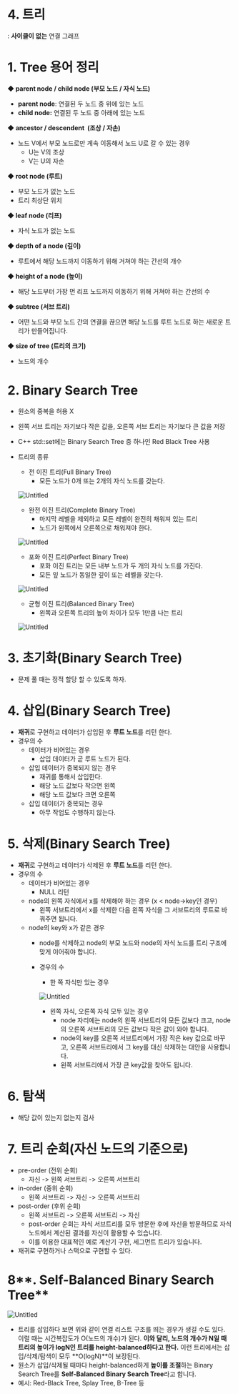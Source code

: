 # 4. 트리

: **사이클이 없는** 연결 그래프

# **1. Tree 용어 정리**

**◆ parent node / child node (부모 노드 / 자식 노드)**

- **parent node**: 연결된 두 노드 중 위에 있는 노드
- **child node:** 연결된 두 노드 중 아래에 있는 노드

**◆ ancestor / descendent  (조상 / 자손)**

- 노드 V에서 부모 노드로만 계속 이동해서 노드 U로 갈 수 있는 경우
    - U는 V의 조상
    - V는 U의 자손

**◆ root node (루트)**

- 부모 노드가 없는 노드
- 트리 최상단 위치

**◆ leaf node (리프)**

- 자식 노드가 없는 노드

**◆ depth of a node (깊이)**

- 루트에서 해당 노드까지 이동하기 위해 거쳐야 하는 간선의 개수

**◆ height of a node (높이)**

- 해당 노드부터 가장 먼 리프 노드까지 이동하기 위해 거쳐야 하는 간선의 수

**◆ subtree (서브 트리)**

- 어떤 노드와 부모 노드 간의 연결을 끊으면 해당 노드를 루트 노드로 하는 새로운 트리가 만들어집니다.

**◆ size of tree (트리의 크기)**

- 노드의 개수

# **2. Binary Search Tree**

- 원소의 중복을 허용 X
- 왼쪽 서브 트리는 자기보다 작은 값을, 오른쪽 서브 트리는 자기보다 큰 값을 저장
- C++ std::set에는 Binary Search Tree 중 하나인 Red Black Tree 사용
- 트리의 종류
    - 전 이진 트리(Full Binary Tree)
        - 모든 노드가 0개 또는 2개의 자식 노드를 갖는다.
    
    ![Untitled](4%20%E1%84%90%E1%85%B3%E1%84%85%E1%85%B5%20bd0d4c475c6a41e79857b4790a3ad866/Untitled.png)
    
    - 완전 이진 트리(Complete Binary Tree)
        - 마지막 레벨을 제외하고 모든 레벨이 완전히 채워져 있는 트리
        - 노드가 왼쪽에서 오른쪽으로 채워져야 한다.
    
    ![Untitled](4%20%E1%84%90%E1%85%B3%E1%84%85%E1%85%B5%20bd0d4c475c6a41e79857b4790a3ad866/Untitled%201.png)
    
    - 포화 이진 트리(Perfect Binary Tree)
        - 포화 이진 트리는 모든 내부 노드가 두 개의 자식 노드를 가진다.
        - 모든 잎 노드가 동일한 깊이 또는 레벨을 갖는다.
    
    ![Untitled](4%20%E1%84%90%E1%85%B3%E1%84%85%E1%85%B5%20bd0d4c475c6a41e79857b4790a3ad866/Untitled%202.png)
    
    - 균형 이진 트리(Balanced Binary Tree)
        - 왼쪽과 오른쪽 트리의 높이 차이가 모두 1만큼 나는 트리
    
    ![Untitled](4%20%E1%84%90%E1%85%B3%E1%84%85%E1%85%B5%20bd0d4c475c6a41e79857b4790a3ad866/Untitled%203.png)
    

# **3. 초기화(**Binary Search Tree**)**

- 문제 풀 때는 정적 할당 할 수 있도록 하자.

# **4. 삽입(**Binary Search Tree**)**

- **재귀**로 구현하고 데이터가 삽입된 후 **루트 노드**를 리턴 한다.
- 경우의 수
    - 데이터가 비어있는 경우
        - 삽입 데이터가 곧 루트 노드가 된다.
    - 삽입 데이터가 중복되지 않는 경우
        - 재귀를 통해서 삽입한다.
        - 해당 노드 값보다 작으면 왼쪽
        - 해당 노드 값보다 크면 오른쪽
    - 삽입 데이터가 중복되는 경우
        - 아무 작업도 수행하지 않는다.

# **5. 삭제(**Binary Search Tree**)**

- **재귀**로 구현하고 데이터가 삭제된 후 **루트 노드**를 리턴 한다.
- 경우의 수
    - 데이터가 비어있는 경우
        - NULL 리턴
    - node의 왼쪽 자식에서 x를 삭제해야 하는 경우 (x < node->key인 경우)
        - 왼쪽 서브트리에서 x를 삭제한 다음 왼쪽 자식을 그 서브트리의 루트로 바꿔주면 됩니다.
    - node의 key와 x가 같은 경우
        - node를 삭제하고 node의 부모 노드와 node의 자식 노드를 트리 구조에 맞게 이어줘야 합니다.
        - 경우의 수
            - 한 쪽 자식만 있는 경우
            
            ![Untitled](4%20%E1%84%90%E1%85%B3%E1%84%85%E1%85%B5%20bd0d4c475c6a41e79857b4790a3ad866/Untitled%204.png)
            
            - 왼쪽 자식, 오른쪽 자식 모두 있는 경우
                - node 자리에는 node의 왼쪽 서브트리의 모든 값보다 크고, node의 오른쪽 서브트리의 모든 값보다 작은 값이 와야 합니다.
                - node의 key를 오른쪽 서브트리에서 가장 작은 key 값으로 바꾸고, 오른쪽 서브트리에서 그 key를 대신 삭제하는 대안을 사용합니다.
                - 왼쪽 서브트리에서 가장 큰 key값을 찾아도 됩니다.

# **6. 탐색**

- 해당 값이 있는지 없는지 검사

# **7. 트리 순회**(자신 노드의 기준으로)

- pre-order (전위 순회)
    - 자신 -> 왼쪽 서브트리 -> 오른쪽 서브트리
- in-order (중위 순회)
    - 왼쪽 서브트리 -> 자신 -> 오른쪽 서브트리
- post-order (후위 순회)
    - 왼쪽 서브트리 -> 오른쪽 서브트리 -> 자신
    - post-order 순회는 자식 서브트리를 모두 방문한 후에 자신을 방문하므로 자식 노드에서 계산된 결과를 자신이 활용할 수 있습니다.
    - 이를 이용한 대표적인 예로 계산기 구현, 세그먼트 트리가 있습니다.
- 재귀로 구현하거나 스택으로 구현할 수 있다.

# 8**. Self-Balanced Binary Search Tree**

![Untitled](4%20%E1%84%90%E1%85%B3%E1%84%85%E1%85%B5%20bd0d4c475c6a41e79857b4790a3ad866/Untitled%205.png)

- 트리를 삽입하다 보면 위와 같이 연결 리스트 구조를 띄는 경우가 생길 수도 있다. 이럴 때는 시간복잡도가 O(노드의 개수)가 된다. **이와 달리, 노드의 개수가 N일 때 트리의 높이가 logN인 트리를 height-balanced하다고 한다.** 이런 트리에서는 삽입/삭제/탐색이 모두 **O(logN)**이 보장된다.
- 원소가 삽입/삭제될 때마다 height-balanced하게 **높이를 조절**하는 Binary Search Tree를 **Self-Balanced Binary Search Tree**라고 합니다.
- 예시: Red-Black Tree, Splay Tree, B-Tree 등
